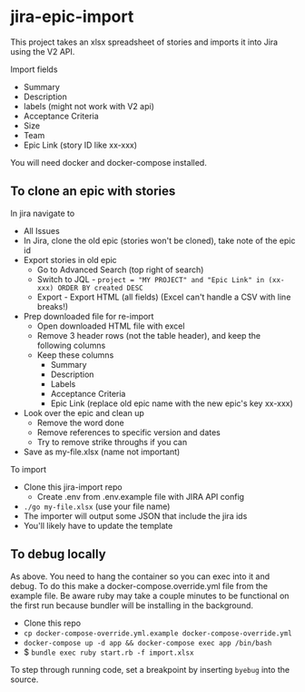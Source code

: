 # jira-epic-import

This project takes an xlsx spreadsheet of stories and imports it into Jira using the V2 API.

Import fields
* Summary
* Description
* labels (might not work with V2 api)
* Acceptance Criteria
* Size
* Team
* Epic Link (story ID like xx-xxx)

You will need docker and docker-compose installed.

## To clone an epic with stories ##

In jira navigate to
* All Issues 
* In Jira, clone the old epic (stories won't be cloned), take note of the epic id
* Export stories in old epic
  * Go to Advanced Search (top right of search)
  * Switch to JQL - `project = "MY PROJECT" and "Epic Link" in (xx-xxx) ORDER BY created DESC`
  * Export - Export HTML (all fields) (Excel can't handle a CSV with line breaks!)
* Prep downloaded file for re-import
  * Open downloaded HTML file with excel
  * Remove 3 header rows (not the table header), and keep the following columns
  * Keep these columns
    * Summary
    * Description
    * Labels
    * Acceptance Criteria
    * Epic Link (replace old epic name with the new epic's key xx-xxx)
* Look over the epic and clean up
  * Remove the word done
  * Remove references to specific version and dates
  * Try to remove strike throughs if you can
* Save as my-file.xlsx (name not important)

To import
* Clone this jira-import repo
  * Create .env from .env.example file with JIRA API config
* `./go my-file.xlsx` (use your file name)
* The importer will output some JSON that include the jira ids 
* You'll likely have to update the template

## To debug locally

As above.  You need to hang the container so you can exec into it and debug.  To do this make a docker-compose.override.yml file from the example file.  Be aware ruby may take a couple minutes to be functional on the first run because bundler will be installing in the background.

* Clone this repo
* `cp docker-compose-override.yml.example docker-compose-override.yml`
* `docker-compose up -d app && docker-compose exec app /bin/bash`
* $ `bundle exec ruby start.rb -f import.xlsx`

To step through running code, set a breakpoint by inserting `byebug` into the source.
